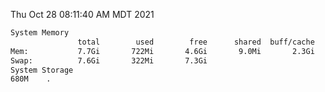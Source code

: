 Thu Oct 28 08:11:40 AM MDT 2021
```bash
System Memory
               total        used        free      shared  buff/cache   available
Mem:           7.7Gi       722Mi       4.6Gi       9.0Mi       2.3Gi       6.6Gi
Swap:          7.6Gi       322Mi       7.3Gi
System Storage
680M	.
```
```bash
